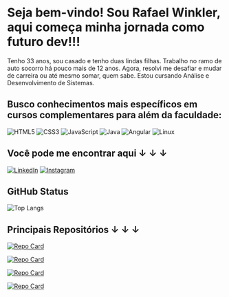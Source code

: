 # Seja bem-vindo! Sou Rafael Winkler, aqui começa minha jornada como futuro dev!!!


Tenho 33 anos, sou casado e tenho duas lindas filhas. Trabalho no ramo de auto socorro há pouco mais de 12 anos. Agora, resolvi me desafiar e mudar de carreira ou até mesmo somar, quem sabe. Estou cursando Análise e Desenvolvimento de Sistemas. 

## Busco conhecimentos mais específicos em cursos complementares para além da faculdade:

![HTML5](https://img.shields.io/badge/HTML5-000?style=for-the-badge&logo=html5)
![CSS3](https://img.shields.io/badge/CSS3-000?style=for-the-badge&logo=css3&logoColor=264CE4)
![JavaScript](https://img.shields.io/badge/JavaScript-000?style=for-the-badge&logo=javascript)
![Java](https://img.shields.io/badge/Java-000?style=for-the-badge&logo=java)
![Angular](https://img.shields.io/badge/Angular-000?style=for-the-badge&logo=angular&logoColor=C3002F)
![Linux](https://img.shields.io/badge/Linux-000?style=for-the-badge&logo=linux)


## Você pode me encontrar aqui &#8595; &#8595; &#8595; 

[![LinkedIn](https://img.shields.io/badge/LinkedIn-000?style=for-the-badge&logo=linkedin&logoColor=0E76A8)](https://www.linkedin.com/in/rafael-winkler-651982191/)
[![Instagram](https://img.shields.io/badge/Instagram-000?style=for-the-badge&logo=instagram)](https://www.instagram.com/rafawinkler/)


## GitHub Status

![Top Langs](https://github-readme-stats.vercel.app/api/top-langs/?username=RafaelWInkler&bg_color=000&border_color=30A3DC&title_color=E94D5F&text_color=FFF)


## Principais Repositórios &#8595; &#8595; &#8595;

[![Repo Card](https://github-readme-stats.vercel.app/api/pin/?username=RafaelWinkler&repo=projeto-login&bg_color=000&border_color=30A3DC&show_icons=true&icon_color=30A3DC&title_color=E94D5F&text_color=FFF)](https://github.com/RafaelWinkler/projeto-login)

[![Repo Card](https://github-readme-stats.vercel.app/api/pin/?username=RafaelWinkler&repo=dio-lab-open-source&bg_color=000&border_color=30A3DC&show_icons=true&icon_color=30A3DC&title_color=E94D5F&text_color=FFF)](https://github.com/RafaelWinkler/dio-lab-open-source)

[![Repo Card](https://github-readme-stats.vercel.app/api/pin/?username=RafaelWinkler&repo=linux-projeto-iac&bg_color=000&border_color=30A3DC&show_icons=true&icon_color=30A3DC&title_color=E94D5F&text_color=FFF)](https://github.com/RafaelWinkler/linux-projeto-iac)

[![Repo Card](https://github-readme-stats.vercel.app/api/pin/?username=RafaelWinkler&repo=campo-minado-swing&bg_color=000&border_color=30A3DC&show_icons=true&icon_color=30A3DC&title_color=E94D5F&text_color=FFF)](https://github.com/RafaelWinkler/campo-minado-swing)
